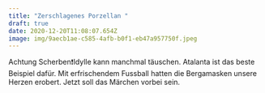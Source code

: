 ```yaml
---
title: "Zerschlagenes Porzellan "
draft: true
date: 2020-12-20T11:08:07.654Z
image: img/9aecb1ae-c585-4afb-b0f1-eb47a957750f.jpeg
---
```

Achtung Scherben❗️Idylle kann manchmal täuschen. Atalanta ist das beste Beispiel dafür. Mit erfrischendem Fussball hatten die Bergamasken unsere Herzen erobert. Jetzt soll das Märchen vorbei sein.